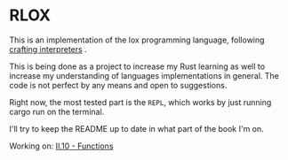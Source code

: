 # RLOX 

This is an implementation of the lox programming language, following [crafting interpreters](www.craftinginterpreters.com) . 

This is being done as a project to increase my Rust learning as well to increase my understanding of 
languages implementations in general. The code is not perfect by any means and open to suggestions.

Right now, the most tested part is the `REPL`, which works by just running cargo run on the terminal. 

I'll try to keep the README up to date in what part of the book I'm on. 

Working on:  [II.10 - Functions](http://www.craftinginterpreters.com/functions.html)
